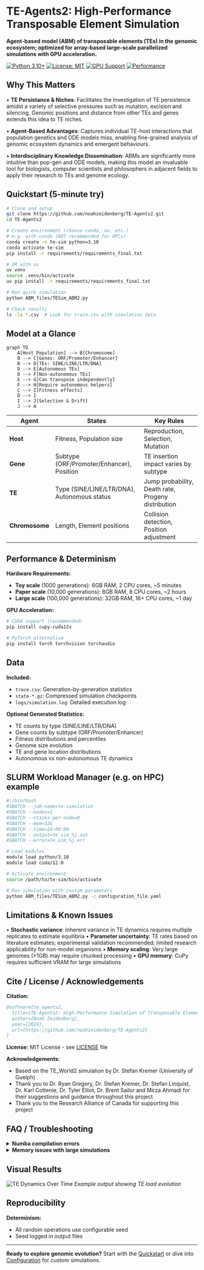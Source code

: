 # TE-Agents2: High-Performance Transposable Element Simulation

**Agent-based model (ABM) of transposable elements (TEs) in the genomic ecosystem; optimized for array-based large-scale parallelized simulations with GPU acceleration.**

[![Python 3.10+](https://img.shields.io/badge/python-3.10+-blue.svg)](https://www.python.org/downloads/)
[![License: MIT](https://img.shields.io/badge/License-MIT-yellow.svg)](https://opensource.org/licenses/MIT)
[![GPU Support](https://img.shields.io/badge/GPU-CUDA%20%7C%20PyTorch-green.svg)](https://cupy.dev/)
[![Performance](https://img.shields.io/badge/Performance-Optimized-orange.svg)](https://numba.pydata.org/)

## Why This Matters

• **TE Persistance & Niches**: Facilitates the investigation of TE persistence amidst a variety of selective pressures such as mutation, excision and silencing. Genomic positions and distance from other TEs and genes extends this idea to TE niches.

• **Agent-Based Advantages**: Captures individual TE-host interactions that population genetics and ODE models miss, enabling fine-grained analysis of genomic ecosystem dynamics and emergent behaviours.

• **Interdisciplinary Knowledge Dissemination**: ABMs are significantly more intuitive than pop-gen and ODE models, making this model an invaluable tool for biologists, computer scientists and philosophers in adjacent fields to apply their research to TEs and genome ecology.

## Quickstart (5-minute try)

```bash
# Clone and setup
git clone https://github.com/noahzeidenberg/TE-Agents2.git
cd TE-Agents2

# Create environment (choose conda, uv, etc.)
# e.g. with conda (NOT recommended for HPCs)
conda create -n te-sim python=3.10
conda activate te-sim
pip install -r requirements/requirements_final.txt

# OR with uv
uv venv
source .venv/bin/activate
uv pip install -r requirements/requirements_final.txt

# Run quick simulation
python ABM_files/TESim_ABM2.py

# Check results
ls -la *.csv  # Look for trace.csv with simulation data
```

## Model at a Glance

```mermaid
graph TD
    A[Host Population] --> B[Chromosome]
    B --> C[Genes: ORF/Promoter/Enhancer]
    B --> D[TEs: SINE/LINE/LTR/DNA]
    D --> E[Autonomous TEs]
    D --> F[Non-autonomous TEs]
    E --> G[Can transpose independently]
    F --> H[Require autonomous helpers]
    C --> I[Fitness effects]
    D --> I
    I --> J[Selection & Drift]
    J --> A
```

| Agent | States | Key Rules |
|-------|--------|-----------|
| **Host** | Fitness, Population size | Reproduction, Selection, Mutation |
| **Gene** | Subtype (ORF/Promoter/Enhancer), Position | TE insertion impact varies by subtype |
| **TE** | Type (SINE/LINE/LTR/DNA), Autonomous status | Jump probability, Death rate, Progeny distribution |
| **Chromosome** | Length, Element positions | Collision detection, Position adjustment |

## Performance & Determinism

**Hardware Requirements:**
- **Toy scale** (1000 generations): 6GB RAM, 2 CPU cores, ~5 minutes
- **Paper scale** (10,000 generations): 8GB RAM, 8 CPU cores, ~2 hours
- **Large scale** (100,000 generations): 32GB RAM, 16+ CPU cores, ~1 day

**GPU Acceleration:**
```bash
# CUDA support (recommended)
pip install cupy-cuda12x

# PyTorch alternative
pip install torch torchvision torchaudio
```
## Data

**Included:**
- `trace.csv`: Generation-by-generation statistics
- `state-*.gz`: Compressed simulation checkpoints
- `logs/simulation.log`: Detailed execution log

**Optional Generated Statistics:**
- TE counts by type (SINE/LINE/LTR/DNA)
- Gene counts by subtype (ORF/Promoter/Enhancer)
- Fitness distributions and percentiles
- Genome size evolution
- TE and gene location distributions
- Autonomous vs non-autonomous TE dynamics

## SLURM Workload Manager (e.g. on HPC) example

```bash
#!/bin/bash
#SBATCH --job-name=te-simulation
#SBATCH --nodes=1
#SBATCH --ntasks-per-node=8
#SBATCH --mem=32G
#SBATCH --time=24:00:00
#SBATCH --output=te_sim_%j.out
#SBATCH --error=te_sim_%j.err

# Load modules
module load python/3.10
module load cuda/12.0

# Activate environment
source /path/to/te-sim/bin/activate

# Run simulation with custom parameters
python ABM_files/TESim_ABM2.py -c configuration_file.yaml
```

## Limitations & Known Issues

• **Stochastic variance**: Inherent variance in TE dynamics requires multiple replicates to estimate equilibria
• **Parameter uncertainty**: TE rates based on literature estimates; experimental validation recommended; limited research applicability for non-model organisms
• **Memory scaling**: Very large genomes (>1GB) may require chunked processing
• **GPU memory**: CuPy requires sufficient VRAM for large simulations

## Cite / License / Acknowledgements

**Citation:**
```bibtex
@software{te_agents2,
  title={TE-Agents2: High-Performance Simulation of Transposable Elements in the Genomic Environment},
  author={Noah Zeidenberg},
  year={2024},
  url={https://github.com/noahzeidenberg/TE-Agents2}
}
```

**License:** MIT License - see [LICENSE](LICENSE) file

**Acknowledgements:**
- Based on the TE_World2 simulation by Dr. Stefan Kremer (University of Guelph)
- Thank you to Dr. Ryan Gregory, Dr. Stefan Kremer, Dr. Stefan Linquist, Dr. Karl Cottenie, Dr. Tyler Elliot, Dr. Brent Sailor and Mirza Ahmadi for their suggestions and guidance throughout this project
- Thank you to the Research Alliance of Canada for supporting this project

## FAQ / Troubleshooting

<details>
<summary><strong>Numba compilation errors</strong></summary>
```bash
# Try exact requirements
pip install -r requirements/requirements_exact.txt
</details>

<details>
<summary><strong>Memory issues with large simulations</strong></summary>
```python
# Reduce batch sizes in config
performance:
  batch_size: 25  # Default: 50
  element_pool_size: 1000  # Default: 2000
```
</details>

## Visual Results

![TE Dynamics Over Time](docs/te_dynamics.png)
*Example output showing TE load evolution*

## Reproducibility

**Determinism:**
- All random operations use configurable seed
- Seed logged in output files

---

**Ready to explore genomic evolution?** Start with the [Quickstart](#quickstart) or dive into [Configuration](#configuration) for custom simulations.
